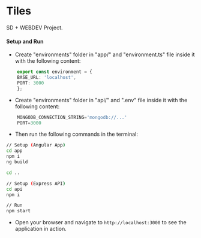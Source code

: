 # Tiles
SD + WEBDEV Project.

#### Setup and Run 

- Create "environments" folder in "app/" and "environment.ts" file inside it with the following content:
```typescript
    export const environment = {
    BASE_URL: 'localhost',
    PORT: 3000
    };
```
- Create "environments" folder in "api/" and ".env" file inside it with the following content:
```typescript
    MONGODB_CONNECTION_STRING='mongodb://...'
    PORT=3000
```

- Then run the following commands in the terminal:

```bash
// Setup (Angular App)
cd app
npm i
ng build

cd ..

// Setup (Express API)
cd api
npm i

// Run
npm start
```

- Open your browser and navigate to `http://localhost:3000` to see the application in action.

